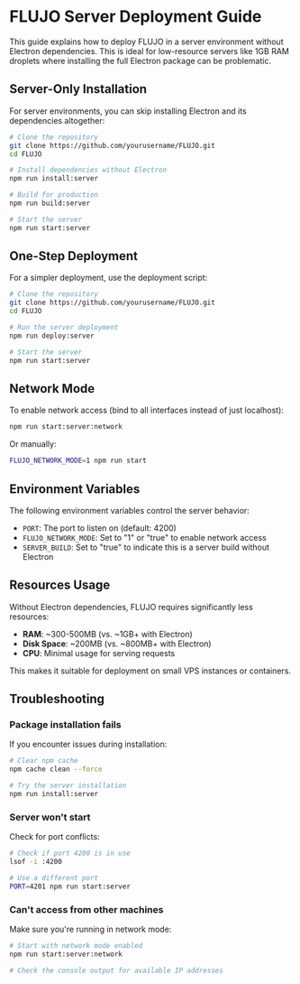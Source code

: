 # FLUJO Server Deployment Guide

This guide explains how to deploy FLUJO in a server environment without Electron dependencies. This is ideal for low-resource servers like 1GB RAM droplets where installing the full Electron package can be problematic.

## Server-Only Installation

For server environments, you can skip installing Electron and its dependencies altogether:

```bash
# Clone the repository
git clone https://github.com/yourusername/FLUJO.git
cd FLUJO

# Install dependencies without Electron
npm run install:server

# Build for production
npm run build:server

# Start the server
npm run start:server
```

## One-Step Deployment

For a simpler deployment, use the deployment script:

```bash
# Clone the repository
git clone https://github.com/yourusername/FLUJO.git
cd FLUJO

# Run the server deployment
npm run deploy:server

# Start the server
npm run start:server
```

## Network Mode

To enable network access (bind to all interfaces instead of just localhost):

```bash
npm run start:server:network
```

Or manually:

```bash
FLUJO_NETWORK_MODE=1 npm run start
```

## Environment Variables

The following environment variables control the server behavior:

- `PORT`: The port to listen on (default: 4200)
- `FLUJO_NETWORK_MODE`: Set to "1" or "true" to enable network access
- `SERVER_BUILD`: Set to "true" to indicate this is a server build without Electron

## Resources Usage

Without Electron dependencies, FLUJO requires significantly less resources:

- **RAM**: ~300-500MB (vs. ~1GB+ with Electron)
- **Disk Space**: ~200MB (vs. ~800MB+ with Electron)
- **CPU**: Minimal usage for serving requests

This makes it suitable for deployment on small VPS instances or containers.

## Troubleshooting

### Package installation fails

If you encounter issues during installation:

```bash
# Clear npm cache
npm cache clean --force

# Try the server installation
npm run install:server
```

### Server won't start

Check for port conflicts:

```bash
# Check if port 4200 is in use
lsof -i :4200

# Use a different port
PORT=4201 npm run start:server
```

### Can't access from other machines

Make sure you're running in network mode:

```bash
# Start with network mode enabled
npm run start:server:network

# Check the console output for available IP addresses
``` 